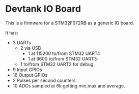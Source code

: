 Devtank IO Board
================

This is a firmware for a STM32F072RB as a generic IO board.

It has:

* 3 UARTs
    - 2 via USB
        - 1 at 115200 to/from STM32 UART4
        - 1 at 9600 to/from STM32 UART3
    - 1 to/from STM32 UART2 for debug.
* 9 Input GPIOs
* 16 Output GPIOs
* 2 Pulses per second counters
* 10 ADCs sampled at 6k getting min,max and average.
